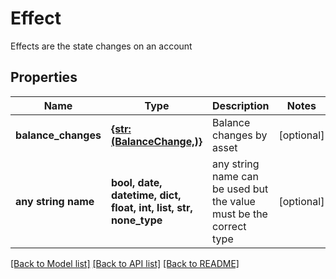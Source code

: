 # Effect

Effects are the state changes on an account

## Properties
Name | Type | Description | Notes
------------ | ------------- | ------------- | -------------
**balance_changes** | [**{str: (BalanceChange,)}**](BalanceChange.md) | Balance changes by asset | [optional] 
**any string name** | **bool, date, datetime, dict, float, int, list, str, none_type** | any string name can be used but the value must be the correct type | [optional]

[[Back to Model list]](../README.md#documentation-for-models) [[Back to API list]](../README.md#documentation-for-api-endpoints) [[Back to README]](../README.md)


